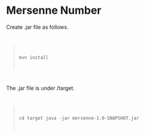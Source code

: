 # Mersenne Number

Create .jar file as follows.
<code>
> mvn install
</code>

The .jar file is under /target.
<code>
> cd target
> java -jar mersenne-1.0-SNAPSHOT.jar
</code>
